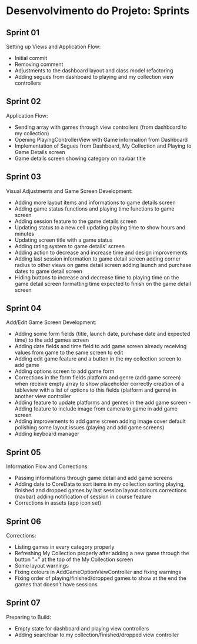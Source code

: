 # Desenvolvimento do Projeto: Sprints

## Sprint 01

Setting up Views and Application Flow:
  - Initial commit 
  - Removing comment 
  - Adjustments to the dashboard layout and class model refactoring 
  - Adding segues from dashboard to playing and my collection view controllers 

## Sprint 02

Application Flow:

  - Sending array with games through view controllers (from dashboard to my collection) 
  - Opening PlayingControllerView with Game information from Dashboard 
  - Implementation of Segues from Dashboard, My Collection and Playing to Game Details screen 
  - Game details screen showing category on navbar title 

## Sprint 03

Visual Adjustments and Game Screen Development:

  - Adding more layout items and informations to game details screen 
  - Adding game status functions and playing time functions to game screen 
  - Adding session feature to the game details screen 
  - Updating status to a new cell updating playing time to show hours and minutes 
  - Updating screen title with a game status 
  - Adding rating system to game details' screen 
  - Adding action to decrease and increase time and design improvements 
  - Adding last session information to game detail screen adding corner radius to other views on game detail screen adding launch and purchase dates to game detail screen 
  - Hiding buttons to increase and decrease time to playing time on the game detail screen formatting time expected to finish on the game detail screen 

## Sprint 04

Add/Edit Game Screen Development:

  - Adding some form fields (title, launch date, purchase date and expected time) to the add games screen 
  - Adding date fields and time field to add game screen already receiving values from game to the same screen to edit 
  - Adding edit game feature and a button in the my collection screen to add game 
  - Adding options screen to add game form 
  - Corrections in the form fields platform and genre (add game screen) when receive empty array to show placeholder correctly creation of a tableview with a list of options to this fields (platform and genre) in another view controller 
  - Adding feature to update platforms and genres in the add game screen 
   -Adding feature to include image from camera to game in add game screen 
  - Adding improvements to add game screen adding image cover default polishing some layout issues (playing and add game screens) 
  - Adding keyboard manager 

## Sprint 05

Information Flow and Corrections:

  - Passing informations through game detail and add game screens 
  - Adding date to CoreData to sort items in my collection sorting playing, finished and dropped games by last session layout colours corrections (navbar) adding notification of session in course feature 
  - Corrections in assets (app icon set) 

## Sprint 06

Corrections:

  - Listing games in every category properly 
  - Refreshing My Collection properly after adding a new game through the button "+" at the top of the My Collection screen 
  - Some layout warnings
  - Fixing colours in AddGameOptionViewController and fixing warnings 
  - Fixing order of playing/finished/dropped games to show at the end the games that doesn't have sessions 

## Sprint 07

Preparing to Build:

  - Empty state for dashboard and playing view controllers 
  - Adding searchbar to my collection/finished/dropped view controller 


